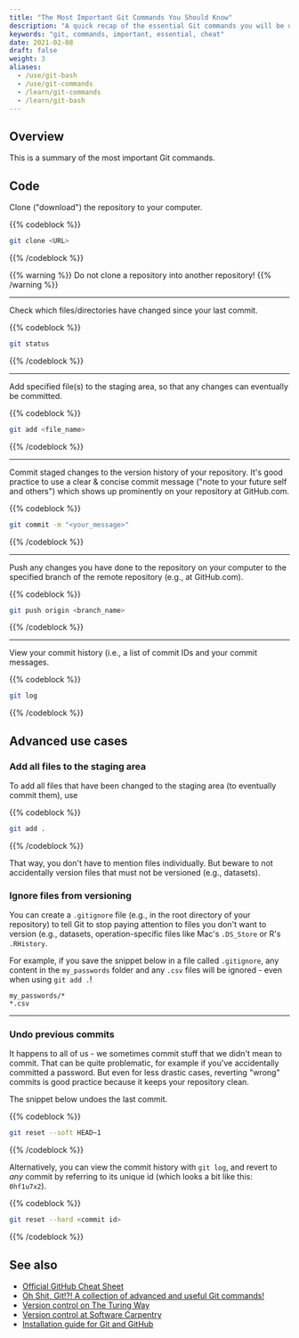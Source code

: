 ```yaml
---
title: "The Most Important Git Commands You Should Know"
description: "A quick recap of the essential Git commands you will be using everyday."
keywords: "git, commands, important, essential, cheat"
date: 2021-02-08
draft: false
weight: 3
aliases:
  - /use/git-bash
  - /use/git-commands
  - /learn/git-commands
  - /learn/git-bash
---
```


## Overview

This is a summary of the most important Git commands.

## Code

Clone ("download") the repository to your computer.

{{% codeblock %}}
```bash
git clone <URL>
```
{{% /codeblock %}}

{{% warning %}}
Do not clone a repository into another repository!
{{% /warning %}}

---

Check which files/directories have changed since your last commit.

{{% codeblock %}}
```bash
git status
```
{{% /codeblock %}}

---

Add specified file(s) to the staging area, so that any changes can eventually be committed.

{{% codeblock %}}
```bash
git add <file_name>
```
{{% /codeblock %}}

---

Commit staged changes to the version history of your repository. It's good practice to use a clear & concise commit message  ("note to your future self and others") which shows up prominently on your repository at GitHub.com.

{{% codeblock %}}
```bash
git commit -m "<your_message>"
```
{{% /codeblock %}}

---

Push any changes you have done to the repository on your computer to the specified branch of the remote repository (e.g., at GitHub.com).

{{% codeblock %}}
```bash
git push origin <branch_name>
```
{{% /codeblock %}}

---

View your commit history (i.e., a list of commit IDs and your commit messages.

{{% codeblock %}}
```bash
git log
```
{{% /codeblock %}}


## Advanced use cases

### Add all files to the staging area

To add all files that have been changed to the staging area (to eventually commit them), use

{{% codeblock %}}
```bash
git add .
```
{{% /codeblock %}}

That way, you don't have to mention files individually. But beware to not accidentally version files that must not be versioned (e.g., datasets).

### Ignore files from versioning

You can create a `.gitignore` file (e.g., in the root directory of your repository) to tell Git to stop paying attention to files you don't want to version (e.g., datasets, operation-specific files like Mac's `.DS_Store` or R's `.RHistory`.

For example, if you save the snippet below in a file called `.gitignore`, any content in the `my_passwords` folder and any `.csv` files will be ignored - even when using `git add .`!

  ```
  my_passwords/*
  *.csv
  ```

---

### Undo previous commits

It happens to all of us - we sometimes commit stuff that we didn't mean to commit. That can be quite problematic, for example if you've accidentally committed a password. But even for less drastic cases, reverting "wrong" commits is good practice because it keeps your repository clean.

The snippet below undoes the last commit.

{{% codeblock %}}
```bash
git reset --soft HEAD~1
```
{{% /codeblock %}}

Alternatively, you can view the commit history with `git log`, and revert to *any* commit by referring to its unique id (which looks a bit like this: `0hf1u7x2`).

{{% codeblock %}}
```bash
git reset --hard <commit id>
```
{{% /codeblock %}}


## See also

* [Official GitHub Cheat Sheet](https://education.github.com/git-cheat-sheet-education.pdf)
* [Oh Shit, Git!?! A collection of advanced and useful Git commands!](https://ohshitgit.com)
* [Version control on The Turing Way](https://the-turing-way.netlify.app/reproducible-research/vcs.html)
* [Version control at Software Carpentry](http://swcarpentry.github.io/git-novice/)
* [Installation guide for Git and GitHub](/building-blocks/configure-your-computer/statistics-and-computation/git/)
